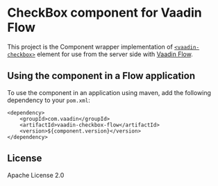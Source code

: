 # CheckBox component for Vaadin Flow

This project is the Component wrapper implementation of [`<vaadin-checkbox>`](https://github.com/vaadin/web-components/tree/main/packages/checkbox) element
for use from the server side with [Vaadin Flow](https://github.com/vaadin/flow).

## Using the component in a Flow application

To use the component in an application using maven,
add the following dependency to your `pom.xml`:
```
<dependency>
    <groupId>com.vaadin</groupId>
    <artifactId>vaadin-checkbox-flow</artifactId>
    <version>${component.version}</version>
</dependency>
```

## License

Apache License 2.0
